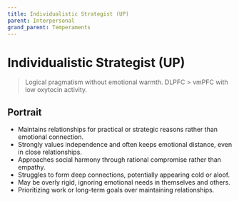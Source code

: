 ```yaml
---
title: Individualistic Strategist (UP)
parent: Interpersonal
grand_parent: Temperaments
---
```


# Individualistic Strategist (UP)

>Logical pragmatism without emotional warmth. DLPFC \> vmPFC with low oxytocin activity.

## Portrait
* Maintains relationships for practical or strategic reasons rather than emotional connection.
* Strongly values independence and often keeps emotional distance, even in close relationships.
* Approaches social harmony through rational compromise rather than empathy.
* Struggles to form deep connections, potentially appearing cold or aloof.
* May be overly rigid, ignoring emotional needs in themselves and others.
* Prioritizing work or long-term goals over maintaining relationships.